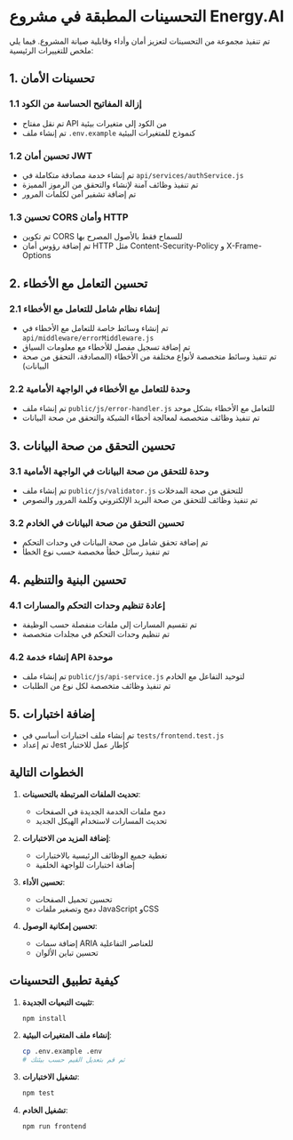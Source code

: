 # التحسينات المطبقة في مشروع Energy.AI

تم تنفيذ مجموعة من التحسينات لتعزيز أمان وأداء وقابلية صيانة المشروع. فيما يلي ملخص للتغييرات الرئيسية:

## 1. تحسينات الأمان

### 1.1 إزالة المفاتيح الحساسة من الكود
- تم نقل مفتاح API من الكود إلى متغيرات بيئية
- تم إنشاء ملف `.env.example` كنموذج للمتغيرات البيئية

### 1.2 تحسين أمان JWT
- تم إنشاء خدمة مصادقة متكاملة في `api/services/authService.js`
- تم تنفيذ وظائف آمنة لإنشاء والتحقق من الرموز المميزة
- تم إضافة تشفير آمن لكلمات المرور

### 1.3 تحسين CORS وأمان HTTP
- تم تكوين CORS للسماح فقط بالأصول المصرح بها
- تم إضافة رؤوس أمان HTTP مثل Content-Security-Policy و X-Frame-Options

## 2. تحسين التعامل مع الأخطاء

### 2.1 إنشاء نظام شامل للتعامل مع الأخطاء
- تم إنشاء وسائط خاصة للتعامل مع الأخطاء في `api/middleware/errorMiddleware.js`
- تم إضافة تسجيل مفصل للأخطاء مع معلومات السياق
- تم تنفيذ وسائط متخصصة لأنواع مختلفة من الأخطاء (المصادقة، التحقق من صحة البيانات)

### 2.2 وحدة للتعامل مع الأخطاء في الواجهة الأمامية
- تم إنشاء ملف `public/js/error-handler.js` للتعامل مع الأخطاء بشكل موحد
- تم تنفيذ وظائف متخصصة لمعالجة أخطاء الشبكة والتحقق من صحة البيانات

## 3. تحسين التحقق من صحة البيانات

### 3.1 وحدة للتحقق من صحة البيانات في الواجهة الأمامية
- تم إنشاء ملف `public/js/validator.js` للتحقق من صحة المدخلات
- تم تنفيذ وظائف للتحقق من صحة البريد الإلكتروني وكلمة المرور والنصوص

### 3.2 تحسين التحقق من صحة البيانات في الخادم
- تم إضافة تحقق شامل من صحة البيانات في وحدات التحكم
- تم تنفيذ رسائل خطأ مخصصة حسب نوع الخطأ

## 4. تحسين البنية والتنظيم

### 4.1 إعادة تنظيم وحدات التحكم والمسارات
- تم تقسيم المسارات إلى ملفات منفصلة حسب الوظيفة
- تم تنظيم وحدات التحكم في مجلدات متخصصة

### 4.2 إنشاء خدمة API موحدة
- تم إنشاء ملف `public/js/api-service.js` لتوحيد التفاعل مع الخادم
- تم تنفيذ وظائف متخصصة لكل نوع من الطلبات

## 5. إضافة اختبارات

- تم إنشاء ملف اختبارات أساسي في `tests/frontend.test.js`
- تم إعداد Jest كإطار عمل للاختبار

## الخطوات التالية

1. **تحديث الملفات المرتبطة بالتحسينات**:
   - دمج ملفات الخدمة الجديدة في الصفحات
   - تحديث المسارات لاستخدام الهيكل الجديد

2. **إضافة المزيد من الاختبارات**:
   - تغطية جميع الوظائف الرئيسية بالاختبارات
   - إضافة اختبارات للواجهة الخلفية

3. **تحسين الأداء**:
   - تحسين تحميل الصفحات
   - دمج وتصغير ملفات JavaScript وCSS

4. **تحسين إمكانية الوصول**:
   - إضافة سمات ARIA للعناصر التفاعلية
   - تحسين تباين الألوان

## كيفية تطبيق التحسينات

1. **تثبيت التبعيات الجديدة**:
   ```bash
   npm install
   ```

2. **إنشاء ملف المتغيرات البيئية**:
   ```bash
   cp .env.example .env
   # ثم قم بتعديل القيم حسب بيئتك
   ```

3. **تشغيل الاختبارات**:
   ```bash
   npm test
   ```

4. **تشغيل الخادم**:
   ```bash
   npm run frontend
   ```
